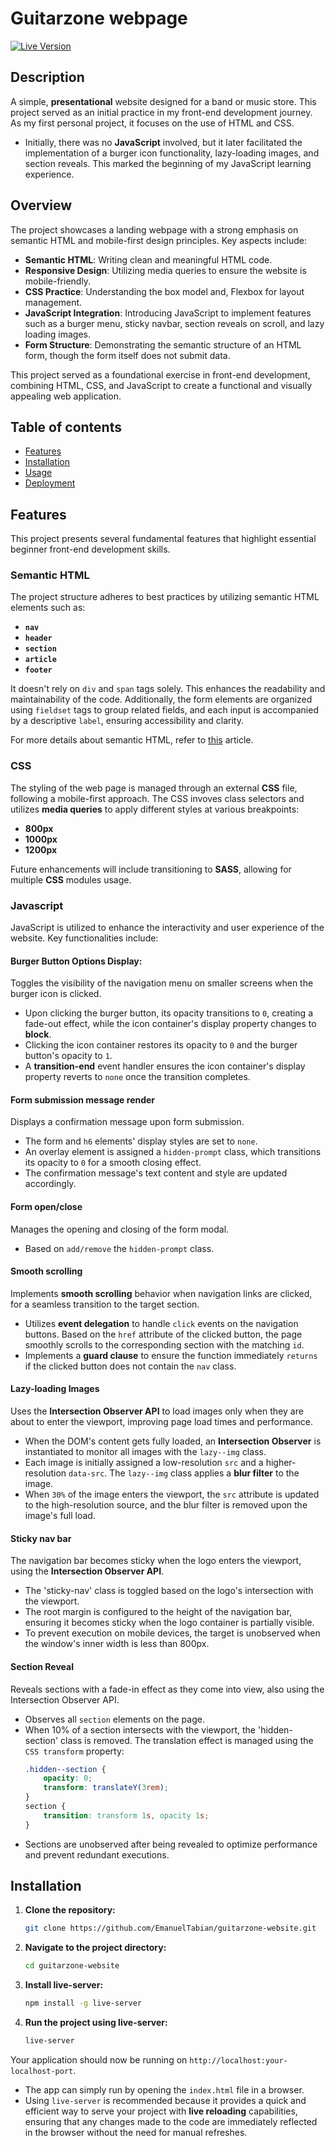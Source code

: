 # Guitarzone webpage

[![Live Version](https://img.shields.io/badge/Live%20Version-Click%20Here-brightgreen)](https://guitarzone.onrender.com)

## Description

A simple, **presentational** website designed for a band or music store. This project served as an initial practice in my front-end development journey. As my first personal project, it focuses on the use of HTML and CSS.

- Initially, there was no **JavaScript** involved, but it later facilitated the implementation of a burger icon functionality, lazy-loading images, and section reveals. This marked the beginning of my JavaScript learning experience.

## Overview

The project showcases a landing webpage with a strong emphasis on semantic HTML and mobile-first design principles. Key aspects include:

- **Semantic HTML**: Writing clean and meaningful HTML code.
- **Responsive Design**: Utilizing media queries to ensure the website is mobile-friendly.
- **CSS Practice**: Understanding the box model and, Flexbox for layout management.
- **JavaScript Integration**: Introducing JavaScript to implement features such as a burger menu, sticky navbar, section reveals on scroll, and lazy loading images.
- **Form Structure**: Demonstrating the semantic structure of an HTML form, though the form itself does not submit data.

This project served as a foundational exercise in front-end development, combining HTML, CSS, and JavaScript to create a functional and visually appealing web application.

## Table of contents

- [Features](#features)
- [Installation](#installation)
- [Usage](#usage)
- [Deployment](#deployment)

## Features

This project presents several fundamental features that highlight essential beginner front-end development skills.

### Semantic HTML

The project structure adheres to best practices by utilizing semantic HTML elements such as:

- **`nav`**
- **`header`**
- **`section`**
- **`article`**
- **`footer`**

It doesn't rely on `div` and `span` tags solely. This enhances the readability and maintainability of the code. Additionally, the form elements are organized using `fieldset` tags to group related fields, and each input is accompanied by a descriptive `label`, ensuring accessibility and clarity.

For more details about semantic HTML, refer to [this](#https://www.semrush.com/blog/semantic-html5-guide/) article.

### CSS

The styling of the web page is managed through an external **CSS** file, following a mobile-first approach. The CSS invoves class selectors and utilizes **media queries** to apply different styles at various breakpoints:

- **800px**
- **1000px**
- **1200px**

Future enhancements will include transitioning to **SASS**, allowing for multiple **CSS** modules usage.

### Javascript

JavaScript is utilized to enhance the interactivity and user experience of the website. Key functionalities include:

#### Burger Button Options Display:

Toggles the visibility of the navigation menu on smaller screens when the burger icon is clicked.

- Upon clicking the burger button, its opacity transitions to `0`, creating a fade-out effect, while the icon container's display property changes to **block**.
- Clicking the icon container restores its opacity to `0` and the burger button's opacity to `1`.
- A **transition-end** event handler ensures the icon container's display property reverts to `none` once the transition completes.

#### Form submission message render

Displays a confirmation message upon form submission.

- The form and `h6` elements' display styles are set to `none`.
- An overlay element is assigned a `hidden-prompt` class, which transitions its opacity to `0` for a smooth closing effect.
- The confirmation message's text content and style are updated accordingly.

#### Form open/close

Manages the opening and closing of the form modal.

- Based on `add/remove` the `hidden-prompt` class.

#### Smooth scrolling

Implements **smooth scrolling** behavior when navigation links are clicked, for a seamless transition to the target section.

- Utilizes **event delegation** to handle `click` events on the navigation buttons. Based on the `href` attribute of the clicked button, the page smoothly scrolls to the corresponding section with the matching `id`.
- Implements a **guard clause** to ensure the function immediately `returns` if the clicked button does not contain the `nav` class.

#### Lazy-loading Images

Uses the **Intersection Observer API** to load images only when they are about to enter the viewport, improving page load times and performance.

- When the DOM's content gets fully loaded, an **Intersection Observer** is instantiated to monitor all images with the `lazy--img` class.
- Each image is initially assigned a low-resolution `src` and a higher-resolution `data-src`. The `lazy--img` class applies a **blur filter** to the image.
- When `30%` of the image enters the viewport, the `src` attribute is updated to the high-resolution source, and the blur filter is removed upon the image's full load.

#### Sticky nav bar

The navigation bar becomes sticky when the logo enters the viewport, using the **Intersection Observer API**.

- The 'sticky-nav' class is toggled based on the logo's intersection with the viewport.
- The root margin is configured to the height of the navigation bar, ensuring it becomes sticky when the logo container is partially visible.
- To prevent execution on mobile devices, the target is unobserved when the window's inner width is less than 800px.

#### **Section Reveal**

Reveals sections with a fade-in effect as they come into view, also using the Intersection Observer API.

- Observes all `section` elements on the page.
- When 10% of a section intersects with the viewport, the 'hidden-section' class is removed. The translation effect is managed using the `CSS transform` property:
  ```CSS
  .hidden--section {
      opacity: 0;
      transform: translateY(3rem);
  }
  section {
      transition: transform 1s, opacity 1s;
  }
  ```
- Sections are unobserved after being revealed to optimize performance and prevent redundant executions.

## Installation

1. **Clone the repository:**
   ```bash
   git clone https://github.com/EmanuelTabian/guitarzone-website.git
   ```
2. **Navigate to the project directory:**
   ```bash
   cd guitarzone-website
   ```
3. **Install live-server:**

   ```bash
   npm install -g live-server
   ```

4. **Run the project using live-server:**
   ```bash
   live-server
   ```

Your application should now be running on `http://localhost:your-localhost-port`.

- The app can simply run by opening the `index.html` file in a browser.
- Using `live-server` is recommended because it provides a quick and efficient way to serve your project with **live reloading** capabilities, ensuring that any changes made to the code are immediately reflected in the browser without the need for manual refreshes.
